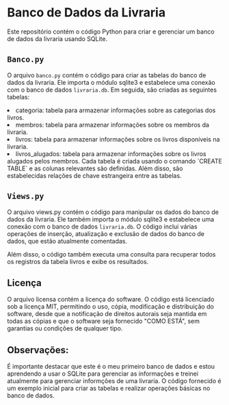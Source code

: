 # Banco de Dados da Livraria
Este repositório contém o código Python para criar e gerenciar um banco de dados da livraria usando SQLite.

## `Banco.py`
O arquivo `banco.py` contém o código para criar as tabelas do banco de dados da livraria. Ele importa o módulo sqlite3 e estabelece uma conexão com o banco de dados `livraria.db`. Em seguida, são criadas as seguintes tabelas:

<li> categoria: tabela para armazenar informações sobre as categorias dos livros.
<li> membros: tabela para armazenar informações sobre os membros da livraria.
<li>livros: tabela para armazenar informações sobre os livros disponíveis na livraria.
<li> livros_alugados: tabela para armazenar informações sobre os livros alugados pelos membros.
Cada tabela é criada usando o comando `CREATE TABLE` e as colunas relevantes são definidas. Além disso, são estabelecidas relações de chave estrangeira entre as tabelas.

## `Views.py`
O arquivo views.py contém o código para manipular os dados do banco de dados da livraria. Ele também importa o módulo sqlite3 e estabelece uma conexão com o banco de dados `livraria.db`. O código inclui várias operações de inserção, atualização e exclusão de dados do banco de dados, que estão atualmente comentadas.

Além disso, o código também executa uma consulta para recuperar todos os registros da tabela livros e exibe os resultados.

## Licença
O arquivo licensa contém a licença do software. O código está licenciado sob a licença MIT, permitindo o uso, cópia, modificação e distribuição do software, desde que a notificação de direitos autorais seja mantida em todas as cópias e que o software seja fornecido "COMO ESTÁ", sem garantias ou condições de qualquer tipo.

## Observações:
É importante destacar que este é o meu primeiro banco de dados e estou aprendendo a usar o SQLite para gerenciar as informações e treinei atualmente para gerenciar informções de uma livraria. O código fornecido é um exemplo inicial para criar as tabelas e realizar operações básicas no banco de dados.
